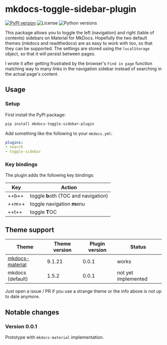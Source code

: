 # mkdocs-toggle-sidebar-plugin

[![PyPI version](https://img.shields.io/pypi/v/mkdocs-toggle-sidebar-plugin)](https://pypi.org/project/mkdocs-toggle-sidebar-plugin/)
![License](https://img.shields.io/pypi/l/mkdocs-toggle-sidebar-plugin)
![Python versions](https://img.shields.io/pypi/pyversions/mkdocs-toggle-sidebar-plugin)

This package allows you to toggle the left (navigation) and right (table of contents) sidebars on Material for MkDocs.
Hopefully the two default themes (mkdocs and readthedocs) are as easy to work with too, so that they can be supported.
The settings are stored using the `localStorage` object, so that it will persist between pages.

I wrote it after getting frustrated by the browser's `Find in page` function matching way to many links in the navigation sidebar instead of searching in the actual page's content.


## Usage

### Setup

First install the PyPI package:
```bash
pip install mkdocs-toggle-sidebar-plugin
```

Add something like the following to your `mkdocs.yml`:
```yaml
plugins:
- search
- toggle-sidebar
```

### Key bindings

The plugin adds the following key bindings:

Key   | Action
---   | ---
++b++ | toggle **b**oth (TOC and navigation)
++m++ | toggle navigation **m**enu
++t++ | toggle **T**OC

## Theme support

Theme            | Theme version |Plugin version | Status
---              | ---           | ---           | ---
[mkdocs-material](https://github.com/squidfunk/mkdocs-material)  | 9.1.21        | 0.0.1         | works
mkdocs (default) | 1.5.2         | 0.0.1         | not yet implemented

Just open a issue / PR if you use a strange theme or the info above is not up to date anymore.

## Notable changes

### Version 0.0.1

Prototype with `mkdocs-material` implementation.
